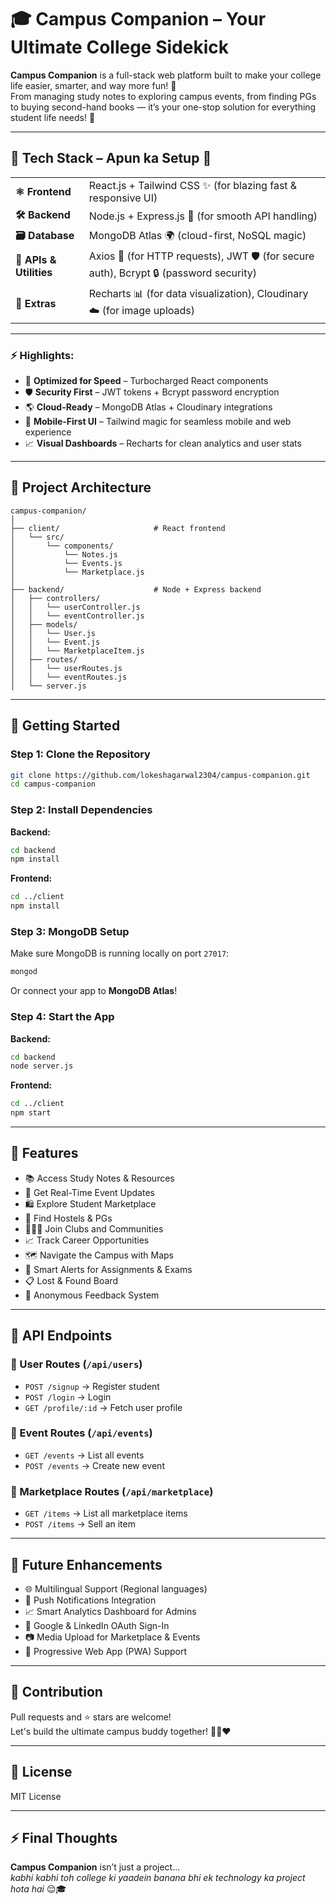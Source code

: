 # 🎓 Campus Companion – Your Ultimate College Sidekick

**Campus Companion** is a full-stack web platform built to make your college life easier, smarter, and way more fun! 🚀  
From managing study notes to exploring campus events, from finding PGs to buying second-hand books — it’s your one-stop solution for everything student life needs! 🌟

---

## 🔧 Tech Stack – Apun ka Setup 🚀

<div align="center">

<table>
  <tr>
    <td><strong>⚛️ Frontend</strong></td>
    <td>React.js + Tailwind CSS ✨ (for blazing fast & responsive UI)</td>
  </tr>
  <tr>
    <td><strong>🛠 Backend</strong></td>
    <td>Node.js + Express.js 🚀 (for smooth API handling)</td>
  </tr>
  <tr>
    <td><strong>🗃 Database</strong></td>
    <td>MongoDB Atlas 🌍 (cloud-first, NoSQL magic)</td>
  </tr>
  <tr>
    <td><strong>🔗 APIs & Utilities</strong></td>
    <td>Axios 📡 (for HTTP requests), JWT 🛡 (for secure auth), Bcrypt 🔒 (password security)</td>
  </tr>
  <tr>
    <td><strong>🎨 Extras</strong></td>
    <td>Recharts 📊 (for data visualization), Cloudinary ☁️ (for image uploads)</td>
  </tr>
</table>

</div>

---

### ⚡ Highlights:
- 🎯 **Optimized for Speed** – Turbocharged React components  
- 🛡 **Security First** – JWT tokens + Bcrypt password encryption  
- 🌎 **Cloud-Ready** – MongoDB Atlas + Cloudinary integrations  
- 📱 **Mobile-First UI** – Tailwind magic for seamless mobile and web experience  
- 📈 **Visual Dashboards** – Recharts for clean analytics and user stats  

---

## 📁 Project Architecture

```
campus-companion/
│
├── client/                     # React frontend
│   └── src/
│       └── components/
│           └── Notes.js
│           └── Events.js
│           └── Marketplace.js
│
├── backend/                    # Node + Express backend
│   ├── controllers/
│   │   └── userController.js
│   │   └── eventController.js
│   ├── models/
│   │   └── User.js
│   │   └── Event.js
│   │   └── MarketplaceItem.js
│   ├── routes/
│   │   └── userRoutes.js
│   │   └── eventRoutes.js
│   └── server.js
```

---

## 🚀 Getting Started

### Step 1: Clone the Repository

```bash
git clone https://github.com/lokeshagarwal2304/campus-companion.git
cd campus-companion
```

### Step 2: Install Dependencies

**Backend:**
```bash
cd backend
npm install
```

**Frontend:**
```bash
cd ../client
npm install
```

### Step 3: MongoDB Setup

Make sure MongoDB is running locally on port `27017`:

```bash
mongod
```

Or connect your app to **MongoDB Atlas**!

### Step 4: Start the App

**Backend:**
```bash
cd backend
node server.js
```

**Frontend:**
```bash
cd ../client
npm start
```

---

## 🎯 Features

- 📚 Access Study Notes & Resources
- 📅 Get Real-Time Event Updates
- 🛍️ Explore Student Marketplace
- 🏡 Find Hostels & PGs
- 🧑‍🤝‍🧑 Join Clubs and Communities
- 📈 Track Career Opportunities
- 🗺️ Navigate the Campus with Maps
- 🔔 Smart Alerts for Assignments & Exams
- 📋 Lost & Found Board
- 💬 Anonymous Feedback System

---

## 🔧 API Endpoints

### 🧑 User Routes (`/api/users`)
- `POST /signup` → Register student  
- `POST /login` → Login  
- `GET /profile/:id` → Fetch user profile  

### 📅 Event Routes (`/api/events`)
- `GET /events` → List all events  
- `POST /events` → Create new event  

### 🛒 Marketplace Routes (`/api/marketplace`)
- `GET /items` → List all marketplace items  
- `POST /items` → Sell an item  

---

## 🔮 Future Enhancements

- 🌐 Multilingual Support (Regional languages)
- 📡 Push Notifications Integration
- 📈 Smart Analytics Dashboard for Admins
- 🔑 Google & LinkedIn OAuth Sign-In
- 📷 Media Upload for Marketplace & Events
- 🚀 Progressive Web App (PWA) Support

---

## 🤝 Contribution

Pull requests and ⭐ stars are welcome!  
Let's build the ultimate campus buddy together! 🧑‍💻❤️

---

## 📄 License

MIT License

---

## ⚡ Final Thoughts

**Campus Companion** isn’t just a project...  
*kabhi kabhi toh college ki yaadein banana bhi ek technology ka project hota hai* 😌🎓
